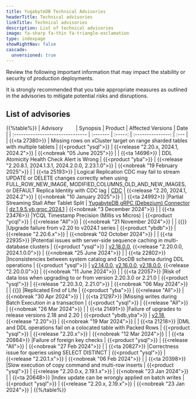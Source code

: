 ```yaml
---
title: YugabyteDB Technical Advisories
headerTitle: Technical advisories
linkTitle: Technical advisories
description: List of technical advisories
image: fa-sharp fa-thin fa-triangle-exclamation
type: indexpage
showRightNav: false
cascade:
  unversioned: true
---
```


Review the following important information that may impact the stability or security of production deployments.

It is strongly recommended that you take appropriate measures as outlined in the advisories to mitigate potential risks and disruptions.

## List of advisories

{{%table%}}
| Advisory&nbsp;&nbsp;&nbsp;&nbsp;&nbsp;&nbsp;&nbsp;&nbsp; | Synopsis | Product | Affected Versions | Date |
| :------------------------------- | :------- | :-----: | :---------------: | :--- |
| {{<ta 27380>}}
| Missing rows on xCluster target on range sharded tables with multiple tablets
| {{<product "ysql">}}
| {{<release "2.20.x, 2024.1, 2024.2">}}
| {{<nobreak "05 June 2025">}}
|
| {{<ta 14696>}}
| DDL Atomicity Health Check Alert is Wrong
| {{<product "yba">}}
| {{<release "2.20.8.1, 2024.1.3.1, 2024.2.0.0, 2.23.1.0">}}
| {{<nobreak "19 February 2025">}}
|
| {{<ta 25193>}}
| Logical Replication CDC may fail to stream UPDATE or DELETE changes correctly when using FULL_ROW_NEW_IMAGE, MODIFIED_COLUMNS_OLD_AND_NEW_IMAGES, or DEFAULT Replica Identity with CDC lag
| [CDC](/preview/develop/change-data-capture/)
| {{<release "2.20, 2024.1, 2024.2">}}
| {{<nobreak "10 January 2025">}}
|
| {{<ta 24992>}}
|Partial Streaming Stall After Tablet Split
| [YugabyteDB gRPC (Debezium) Connector](/preview/develop/change-data-capture/using-yugabytedb-grpc-replication/debezium-connector-yugabytedb/)
| [dz.1.9.5.yb.grpc.2024.1](https://github.com/yugabyte/debezium-connector-yugabytedb/releases/tag/vdz.1.9.5.yb.grpc.2024.1)
| {{<nobreak "3 December 2024">}}
|
| {{<ta 23476>}}
|YCQL Timestamp Precision (Millis vs Micros)
| {{<product "ycql">}}
| {{<release "All">}}
| {{<nobreak "21 November 2024">}}
|
| {{<ta CL-23623>}}
|Upgrade failure from v2.20 to v2024.1 series
| {{<product "ybdb">}}
| {{<release "2.20.6.x">}}
| {{<nobreak "02 October 2024">}}
|
| {{<ta 22935>}}
|Potential issues with server-side sequence caching in multi-database clusters
| {{<product "ysql">}}
| [v2.18.0.0](/preview/releases/ybdb-releases/end-of-life/v2.18/#v2.18.0.0), {{<release "2.20.0.0, 2024.1.0.0">}}
| {{<nobreak "25 June 2024">}}
|
| {{<ta 22802>}}
|Inconsistencies between system catalog and DocDB schema during DDL operations
| {{<product "ysql">}}
| [v2.14.0.0](/preview/releases/ybdb-releases/end-of-life/v2.14/#v2.14.0.0), [v2.16.0.0](/preview/releases/ybdb-releases/end-of-life/v2.16/#v2.16.0.0), [v2.18.0.0](/preview/releases/ybdb-releases/end-of-life/v2.18/#v2.18.0.0), {{<release "2.20.0.0">}}
| {{<nobreak "11 June 2024">}}
|
| {{<ta 22057>}}
|Risk of data loss when upgrading to or from version 2.20.3.0 or 2.21.0
| {{<product "ysql">}}
| {{<release "2.20.3.0, 2.21.0">}}
| {{<nobreak "06 May 2024">}}
|
| {{<ta REOL-24>}}
|Replicated End of Life
| {{<product "yba">}}
| {{<release "All">}}
| {{<nobreak "30 Apr 2024">}}
|
| {{<ta 21297>}}
|Missing writes during Batch Execution in a transaction
| {{<product "ysql">}}
| {{<release "All">}}
| {{<nobreak "26 Mar 2024">}}
|
| {{<ta 21491>}}
|Failure of upgrades to release versions 2.18 and 2.20
| {{<product "ybdb,yba">}}
| [v2.18](/preview/releases/ybdb-releases/end-of-life/v2.18/#v2.18.0.0), {{<release "2.20">}}
| {{<nobreak "19 Mar 2024">}}
|
| {{<ta 21218>}}
|DML and DDL operations fail on a colocated table with Packed Rows
| {{<product "ysql">}}
| {{<release "2.20.x">}}
| {{<nobreak "12 Mar 2024">}}
|
| {{<ta 20864>}}
|Failure of foreign key checks
| {{<product "ysql">}}
| {{<release "All">}}
| {{<nobreak "27 Feb 2024">}}
|
| {{<ta 20827>}}
|Correctness issue for queries using SELECT DISTINCT
| {{<product "ysql">}}
| {{<release "2.20.1.x">}}
| {{<nobreak "06 Feb 2024">}}
|
| {{<ta 20398>}}
|Slow execution of copy command and multi-row inserts
| {{<product "ysql">}}
| {{<release "2.20.0.x, 2.19.1.x">}}
| {{<nobreak "23 Jan 2024">}}
|
| {{<ta 20648>}}
|Index update can be wrongly applied on batch writes
| {{<product "ysql">}}
| {{<release "2.20.x, 2.19.x">}}
| {{<nobreak "23 Jan 2024">}}
|
{{%/table%}}
